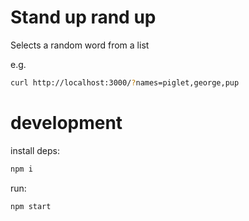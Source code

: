 # Stand up rand up

Selects a random word from a list

e.g.

```bash
curl http://localhost:3000/?names=piglet,george,pup
```

# development

install deps:

```bash
npm i
```

run:

```bash
npm start
```
